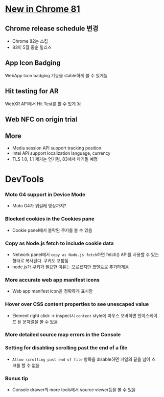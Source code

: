 # [New in Chrome 81](https://www.youtube.com/watch?v=ihjL0mcnlQs&feature=push-u-sub&attr_tag=KAAm46oYEKL3kr-1%3A6)

## Chrome release schedule 변경
- Chrome 82는 스킵
- 83이 5월 중순 릴리즈

## App Icon Badging
WebApp Icon badging 기능을 stable하게 쓸 수 있게됨

## Hit testing for AR
WebXR API에서 Hit Test를 할 수 있게 됨

## Web NFC on origin trial

## More
- Media session API support tracking position
- Intel API support localization language, currency
- TLS 1.0, 1.1 제거는 연기됨, 83에서 제거될 예정

# DevTools
### Moto G4 support in Device Mode
- Moto G4가 뭐길레 영상까지?

### Blocked cookies in the Cookies pane
- Cookie panel에서 블락된 쿠키를 볼 수 있음

### Copy as Node.js fetch to include cookie data
- Network panel에서 `copy as Node.js fetch`하면 fetch() API를 사용할 수 있는 형태로 복사된다. 쿠키도 포함됨
- node.js가 쿠키가 필요한 이유는 모르겠지만 코멘트로 추가하게음

### More accurate web app manifest icons
 - Web app manifest icon을 정확하게 표시함

### Hover over CSS content properties to see unescaped value
- Element right click -> inspect시 `content` style에 마우스 오버하면 언이스케이프 된 문자열을 볼 수 있음

### More detailed source map errors in the Console

### Setting for disabling scrolling past the end of a file
- `Allow scrolling past end of file` 항목을 disable하면 파일의 끝을 넘어 스크롤 할 수 없음

### Bonus tip
- Console drawer의 more tools에서 source viewer등을 볼 수 있음